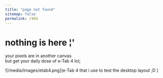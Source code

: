 ```yaml
---
title: "page not found"
sitemap: false
permalink: /404
---
```

# nothing is here ¦'

your pixels are in another canvas  
but get your daily dose of e-Tab 4 lol[:](https://youtu.be/vRpMCgu0MZk?si=NxQei-j_z9VXizIX)

![/media/images/etab4.png](e-Tab 4 that i use to test the desktop layout ;D )